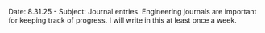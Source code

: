 Date: 8.31.25 - Subject: Journal entries. Engineering journals are important for keeping track of progress. I will write in this at least once a week.